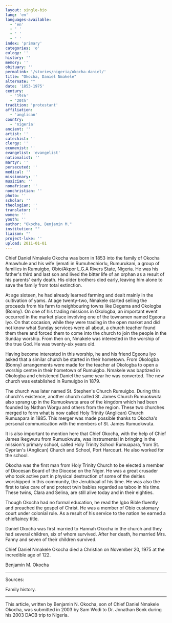 ```yaml
---
layout: single-bio
lang: 'en'
languages-available:
  - 'en'
  - ' '
  - ' '
  - ' '
index: 'primary'
categories: 'o'
eulogy: ''
history: ''
memory: ''
obituary: ''
permalink: '/stories/nigeria/okocha-daniel/'
title: "Okocha, Daniel Nmakele"
alternate: ""
date: '1853-1975'
century:
  - '19th'
  - '20th'
tradition: 'protestant'
affiliation:
  - 'anglican'
country:
  - 'nigeria'
ancient: ''
artist: ''
catechist: ''
clergy: ''
ecumenist: ''
evangelist: 'evangelist'
nationalist: ''
martyr: ''
persecuted: ''
medical: ''
missionary: ''
musician: ''
nonafrican: ''
nonchristian: ''
photo: ''
scholar: ''
theologian: ''
translator: ''
women: ''
youth: ''
author: "Okocha, Benjamin M."
institution: ""
liaison: ""
project-luke: ''
upload: 2011-01-01
---
```




Chief Daniel Nmakele Okocha was born in 1853 into the family of Okocha Amawhule and his wife Ijemati  in Rumuhechiorlu, Rumurukani, a group of families in Rumuigbo, Obio/Akpor L.G.A Rivers State, Nigeria.
He was his father's third and last son and lived the bitter life of an orphan as a result of his parents' early death. His older brothers died early, leaving him alone to save the family from total extinction.

At age  sixteen, he had already learned farming and dealt mainly in the cultivation of yams. At age twenty-two, Nmakele started selling the proceeds from his farm to neighbouring towns like  Degema and Okologba (Bonny). On one of his trading missions in Okologba, an important event occurred in the market place involving one of the townsmen named Egeonu Iyo. On that occasion, while they were trading in the open market and did not know what Sunday services were all about, a church teacher found them there and forced them to come into the church to join the  people in the Sunday worship.  From then on, Nmakele was  interested in the worship of the true God. He was twenty-six years old.

Having become interested in this worship, he and his friend Egeonu Iyo asked that a similar church be started in their hometown. From Okologba (Bonny) arrangements were made for the teacher at Okologba to open a worship centre in their hometown of Rumuigbo. Nmakele was baptized in Okologba and christened Daniel the same year he was converted. The new church was established in  Rumuigbo in 1879.

The church was later named St. Stephen's Church Rumuigbo. During this church's existence, another church called St. James Church Rumuokwuta also sprang up in the Rumuokwuta area of the kingdom which had been founded by Nathan Worgu and others from the region.  These two churches merged to form what is now called Holy Trinity (Anglican) Church Rumuapara in 1885.  This merger was made possible thanks to  Okocha's personal communication with the members of St. James Rumuokwuta.

It is also important to mention here that Chief Okocha, with the help of Chief James Ikegwuru from Rumuokwuta, was instrumental in bringing in the mission's primary school, called Holy Trinity School Rumuapara, from St. Cyprian's (Anglican) Church and School, Port Harcourt.  He also worked for the school.

Okocha was the first man from Holy Trinity Church to be elected a member of Diocesan Board of the Diocese on the Niger. He was a great crusader who took active part in physical destruction of some of the deities worshipped in this community, the Jerubbaal of his time. He was also the first to take care of and protect twin babies regarded as taboo in his time. These twins, Clara and Selina, are still alive today and in their eighties.

Though Okocha had no formal education, he read the Igbo Bible fluently and preached the gospel of Christ. He was a member of Obio customary court under colonial rule. As a result of his service to the nation he earned a chieftaincy title.

Daniel Okocha was first married to Hannah Okocha in the church and they had several children, six of whom survived. After her death, he married Mrs. Fanny and seven of their children survived.

Chief Daniel Nmakele Okocha died a Christian on November 20, 1975 at the incredible age of 122.

Benjamin M. Okocha

---

Sources:

Family history.

---

This article, written by Benjamin N. Okocha, son of Chief Daniel Nmakele Okocha, was submitted in 2003 by Sam Wodi to Dr. Jonathan Bonk during his 2003 DACB trip to Nigeria.
